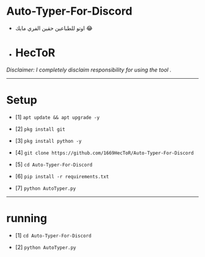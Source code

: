 # Auto-Typer-For-Discord
-  اوتو للطباعين حقين الفري مايك 😂

-  # HecToR
*Disclaimer: I completely disclaim responsibility for using the tool .*
_______________________________________________
#  Setup

- [1] `apt update && apt upgrade -y`

- [2] `pkg install git`

- [3] `pkg install python -y`

- [4] `git clone https://github.com/1669HecToR/Auto-Typer-For-Discord`

- [5] `cd Auto-Typer-For-Discord`

- [6] `pip install -r requirements.txt`

- [7] `python AutoTyper.py`
_______________________________________________

# running

- [1] `cd Auto-Typer-For-Discord`

- [2] `python AutoTyper.py`
